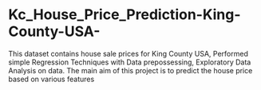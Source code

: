 # Kc_House_Price_Prediction-King-County-USA-
This dataset contains house sale prices for King County USA, Performed
simple Regression Techniques with Data prepossessing, Exploratory Data 
Analysis on data.
The main aim of this project is to predict the house price based on various 
features
